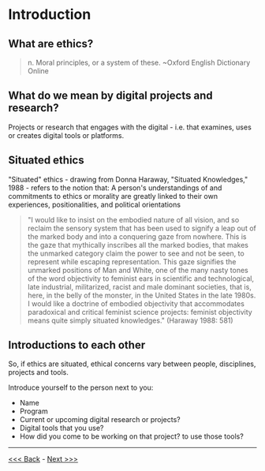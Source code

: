 # Introduction

## What are ethics?

> n. Moral principles, or a system of these.
	~Oxford English Dictionary Online

## What do we mean by digital projects and research?

Projects or research that engages with the digital - i.e. that examines, uses or creates digital tools or platforms.  

## Situated ethics  

"Situated" ethics - drawing from Donna Haraway, "Situated Knowledges," 1988 - refers to the notion that: 
A person's understandings of and commitments to ethics or morality are greatly linked to their own experiences, positionalities, and political orientations 

> "I would like to insist on the embodied nature of all vision, and so reclaim the sensory system that has been used to signify a leap out of the marked body and into a conquering gaze from nowhere. This is the gaze that mythically inscribes all the marked bodies, that makes the unmarked category claim the power to see and not be seen, to represent while escaping representation. This gaze signifies the unmarked positions of Man and White, one of the many nasty tones of the word objectivity to feminist ears in scientific and technological, late industrial, militarized, racist and male dominant societies, that is, here, in the belly of the monster, in the United States in the late 1980s. I would like a doctrine of embodied objectivity  that accommodates paradoxical and critical feminist science projects: feminist objectivity means quite simply situated knowledges." (Haraway 1988: 581)  

## Introductions to each other

So, if ethics are situated, ethical concerns vary between people, disciplines, projects and tools.  

Introduce yourself to the person next to you:  

* Name
* Program
* Current or upcoming digital research or projects? 
* Digital tools that you use?
* How did you come to be working on that project? to use those tools? 

******

[<<< Back](README.md) - [Next >>>](institutional.md)





